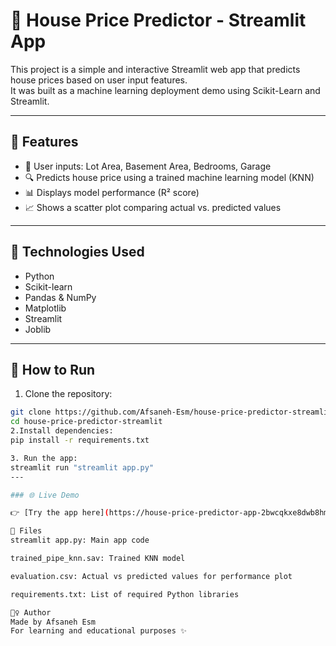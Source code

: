# 🏡 House Price Predictor - Streamlit App

This project is a simple and interactive Streamlit web app that predicts house prices based on user input features.  
It was built as a machine learning deployment demo using Scikit-Learn and Streamlit.

---

## 📌 Features

- 🔢 User inputs: Lot Area, Basement Area, Bedrooms, Garage
- 🔍 Predicts house price using a trained machine learning model (KNN)
- 📊 Displays model performance (R² score)
- 📈 Shows a scatter plot comparing actual vs. predicted values

---

## 🧠 Technologies Used

- Python
- Scikit-learn
- Pandas & NumPy
- Matplotlib
- Streamlit
- Joblib

---

## 🚀 How to Run

1. Clone the repository:
```bash
git clone https://github.com/Afsaneh-Esm/house-price-predictor-streamlit.git
cd house-price-predictor-streamlit
2.Install dependencies:
pip install -r requirements.txt

3. Run the app:
streamlit run "streamlit app.py"
---

### 🌐 Live Demo

👉 [Try the app here](https://house-price-predictor-app-2bwcqkxe8dwb8hmtsvet3b.streamlit.app/)

📁 Files
streamlit app.py: Main app code

trained_pipe_knn.sav: Trained KNN model

evaluation.csv: Actual vs predicted values for performance plot

requirements.txt: List of required Python libraries

🙋‍♀️ Author
Made by Afsaneh Esm
For learning and educational purposes ✨

